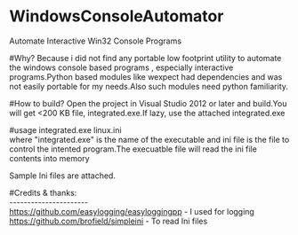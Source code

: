 # WindowsConsoleAutomator
Automate Interactive Win32 Console Programs 

#Why?
Because i did not find any portable low footprint utility to automate the windows console based programs , especially interactive programs.Python based modules like wexpect had dependencies and was not easily portable for my needs.Also such modules need python familiarity.

#How to build?
Open the project in Visual Studio 2012 or later and build.You will get <200 KB file, integrated.exe.If lazy, use the attached integrated.exe

#usage 
integrated.exe linux.ini<br>
where "integrated.exe" is the name of the executable and ini file is the file to control the intented program.The execuatble file will read the ini file contents into memory 


Sample Ini files are attached.


#Credits & thanks:<br>
----------------------<br>
https://github.com/easylogging/easyloggingpp - I used for logging<br>
https://github.com/brofield/simpleini - To read Ini files<br>
